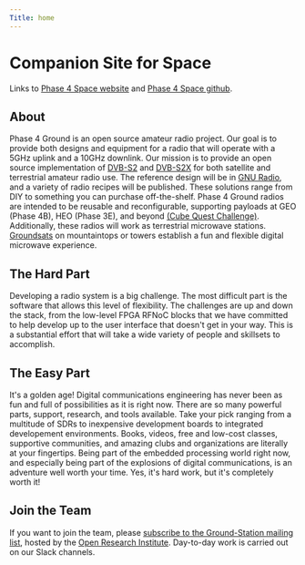 ```yaml
---
Title: home
---
```


# Companion Site for Space
 
Links to [Phase 4 Space website](https://phase4space.github.io) and
[Phase 4 Space github](https://github.com/phase4space).

## About

Phase 4 Ground is an open source amateur radio project. Our goal is to provide both designs and equipment for a radio that will operate with a 5GHz uplink and a 10GHz downlink. Our mission is to provide an open source implementation of [DVB-S2](https://www.dvb.org/standards/dvb-s2) and [DVB-S2X](https://www.dvb.org/standards/dvb-s2x) for both satellite and terrestrial amateur radio use. The reference design will be in [GNU Radio](https://www.gnuradio.org/), and a variety of radio recipes will be published. These solutions range from DIY to something you can purchase off-the-shelf. Phase 4 Ground radios are intended to be reusable and reconfigurable, supporting payloads at GEO (Phase 4B), HEO (Phase 3E), and beyond [(Cube Quest Challenge)](http://www.nasa.gov/cubequest/details). Additionally, these radios will work as terrestrial microwave stations. [Groundsats](/groundsat) on mountaintops or towers establish a fun and flexible digital microwave experience.

## The Hard Part

Developing a radio system is a big challenge. The most difficult part is the software that allows this level of flexibility. The challenges are up and down the stack, from the low-level FPGA RFNoC blocks that we have committed to help develop up to the user interface that doesn't get in your way. This is a substantial effort that will take a wide variety of people and skillsets to accomplish.

## The Easy Part

It's a golden age! Digital communications engineering has never been as fun and full of possibilities as it is right now. There are so many powerful parts, support, research, and tools available. Take your pick ranging from a multitude of SDRs to inexpensive development boards to integrated developement environments. Books, videos, free and low-cost classes, supportive communities, and amazing clubs and organizations are literally at your fingertips. Being part of the embedded processing world right now, and especially being part of the explosions of digital communications, is an adventure well worth your time. Yes, it's hard work, but it's completely worth it! 

## Join the Team

If you want to join the team, please [subscribe to the Ground-Station mailing list](https://lists.openresearch.institute/mailman/listinfo/ground-station), hosted by the [Open Research Institute](https://openresearch.institute/). Day-to-day work is carried out on our Slack channels. 
